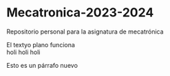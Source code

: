 # Mecatronica-2023-2024
Repositorio personal para la asignatura de mecatrónica

El textyo plano funciona  
holi holi holi

Esto es un párrafo nuevo
